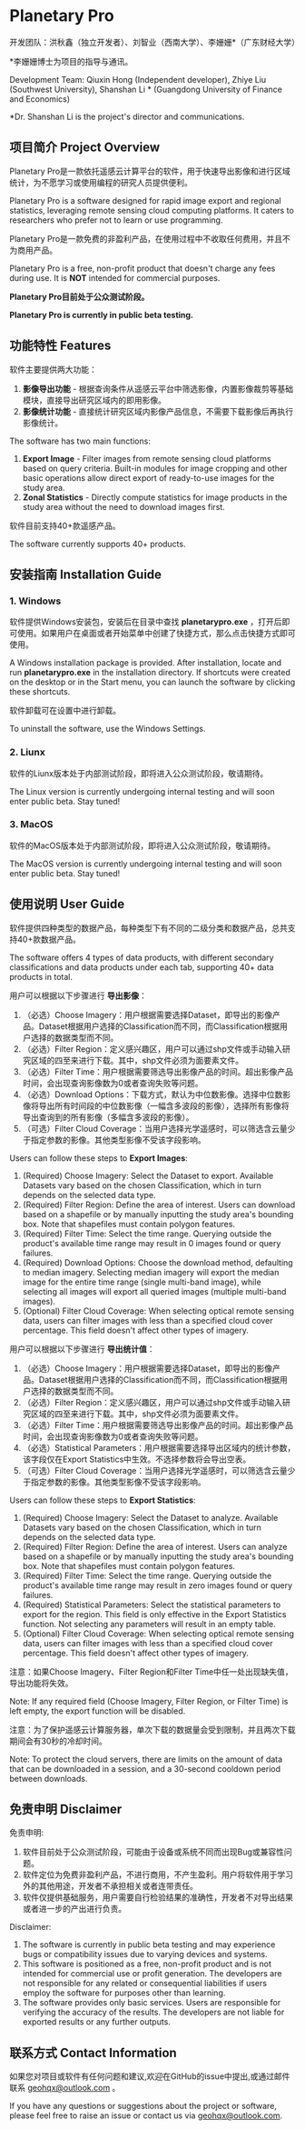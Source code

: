 # Planetary Pro

开发团队：洪秋鑫（独立开发者）、刘智业（西南大学）、李姗姗*（广东财经大学）

*李姗姗博士为项目的指导与通讯。

Development Team: Qiuxin Hong (Independent developer), Zhiye Liu (Southwest University), Shanshan Li * (Guangdong University of Finance and Economics)

*Dr. Shanshan Li is the project's director and communications.

## 项目简介 Project Overview

Planetary Pro是一款依托遥感云计算平台的软件，用于快速导出影像和进行区域统计，为不愿学习或使用编程的研究人员提供便利。

Planetary Pro is a software designed for rapid image export and regional statistics, leveraging remote sensing cloud computing platforms. It caters to researchers who prefer not to learn or use programming. 

Planetary Pro是一款免费的非盈利产品，在使用过程中不收取任何费用，并且不为商用产品。

Planetary Pro is a free, non-profit product that doesn't charge any fees during use. It is **NOT** intended for commercial purposes.

**Planetary Pro目前处于公众测试阶段。**

**Planetary Pro is currently in public beta testing.**

## 功能特性 Features

软件主要提供两大功能：
1. **影像导出功能** - 根据查询条件从遥感云平台中筛选影像，内置影像裁剪等基础模块，直接导出研究区域内的即用影像。
2. **影像统计功能** - 直接统计研究区域内影像产品信息，不需要下载影像后再执行影像统计。

The software has two main functions:
1. **Export Image** - Filter images from remote sensing cloud platforms based on query criteria. Built-in modules for image cropping and other basic operations allow direct export of ready-to-use images for the study area.
2. **Zonal Statistics** - Directly compute statistics for image products in the study area without the need to download images first.


软件目前支持40+款遥感产品。

The software currently supports 40+ products.

## 安装指南 Installation Guide

### 1. Windows
软件提供Windows安装包，安装后在目录中查找 **planetarypro.exe** ，打开后即可使用。如果用户在桌面或者开始菜单中创建了快捷方式，那么点击快捷方式即可使用。

A Windows installation package is provided. After installation, locate and run **planetarypro.exe** in the installation directory. If shortcuts were created on the desktop or in the Start menu, you can launch the software by clicking these shortcuts.

软件卸载可在设置中进行卸载。

To uninstall the software, use the Windows Settings.

### 2. Liunx
软件的Liunx版本处于内部测试阶段，即将进入公众测试阶段，敬请期待。

The Linux version is currently undergoing internal testing and will soon enter public beta. Stay tuned!

### 3. MacOS
软件的MacOS版本处于内部测试阶段，即将进入公众测试阶段，敬请期待。

The MacOS version is currently undergoing internal testing and will soon enter public beta. Stay tuned!

## 使用说明 User Guide
软件提供四种类型的数据产品，每种类型下有不同的二级分类和数据产品，总共支持40+款数据产品。

The software offers 4 types of data products, with different secondary classifications and data products under each tab, supporting 40+ data products in total.

用户可以根据以下步骤进行 **导出影像**：
1. （必选）Choose Imagery：用户根据需要选择Dataset，即导出的影像产品。Dataset根据用户选择的Classification而不同，而Classification根据用户选择的数据类型而不同。
2. （必选）Filter Region：定义感兴趣区，用户可以通过shp文件或手动输入研究区域的四至来进行下载。其中，shp文件必须为面要素文件。
3. （必选）Filter Time：用户根据需要筛选导出影像产品的时间。超出影像产品时间，会出现查询影像数为0或者查询失败等问题。
4. （必选）Download Options：下载方式，默认为中位数影像。选择中位数影像将导出所有时间段的中位数影像（一幅含多波段的影像），选择所有影像将导出查询到的所有影像（多幅含多波段的影像）。
5. （可选）Filter Cloud Coverage：当用户选择光学遥感时，可以筛选含云量少于指定参数的影像。其他类型影像不受该字段影响。

Users can follow these steps to **Export Images**:
1. (Required) Choose Imagery: Select the Dataset to export. Available Datasets vary based on the chosen Classification, which in turn depends on the selected data type.
2. (Required) Filter Region: Define the area of interest. Users can download based on a shapefile or by manually inputting the study area's bounding box. Note that shapefiles must contain polygon features.
3. (Required) Filter Time: Select the time range. Querying outside the product's available time range may result in 0 images found or query failures.
4. (Required) Download Options: Choose the download method, defaulting to median imagery. Selecting median imagery will export the median image for the entire time range (single multi-band image), while selecting all images will export all queried images (multiple multi-band images).
5. (Optional) Filter Cloud Coverage: When selecting optical remote sensing data, users can filter images with less than a specified cloud cover percentage. This field doesn't affect other types of imagery.


用户可以根据以下步骤进行 **导出统计值**：
1. （必选）Choose Imagery：用户根据需要选择Dataset，即导出的影像产品。Dataset根据用户选择的Classification而不同，而Classification根据用户选择的数据类型而不同。
2. （必选）Filter Region：定义感兴趣区，用户可以通过shp文件或手动输入研究区域的四至来进行下载。其中，shp文件必须为面要素文件。
3. （必选）Filter Time：用户根据需要筛选导出影像产品的时间。超出影像产品时间，会出现查询影像数为0或者查询失败等问题。
4. （必选）Statistical Parameters：用户根据需要选择导出区域内的统计参数，该字段仅在Export Statistics中生效。不选择参数将会导出空表。
5. （可选）Filter Cloud Coverage：当用户选择光学遥感时，可以筛选含云量少于指定参数的影像。其他类型影像不受该字段影响。

Users can follow these steps to **Export Statistics**:
1. (Required) Choose Imagery: Select the Dataset to analyze. Available Datasets vary based on the chosen Classification, which in turn depends on the selected data type.
2. (Required) Filter Region: Define the area of interest. Users can analyze based on a shapefile or by manually inputting the study area's bounding box. Note that shapefiles must contain polygon features.
3. (Required) Filter Time: Select the time range. Querying outside the product's available time range may result in zero images found or query failures.
4. (Required) Statistical Parameters: Select the statistical parameters to export for the region. This field is only effective in the Export Statistics function. Not selecting any parameters will result in an empty table.
5. (Optional) Filter Cloud Coverage: When selecting optical remote sensing data, users can filter images with less than a specified cloud cover percentage. This field doesn't affect other types of imagery.

注意：如果Choose Imagery、Filter Region和Filter Time中任一处出现缺失值，导出功能将失效。

Note: If any required field (Choose Imagery, Filter Region, or Filter Time) is left empty, the export function will be disabled.

注意：为了保护遥感云计算服务器，单次下载的数据量会受到限制，并且两次下载期间会有30秒的冷却时间。

Note: To protect the cloud servers, there are limits on the amount of data that can be downloaded in a session, and a 30-second cooldown period between downloads.


## 免责申明 Disclaimer
免责申明: 
1. 软件目前处于公众测试阶段，可能由于设备或系统不同而出现Bug或兼容性问题。
2. 软件定位为免费非盈利产品，不进行商用，不产生盈利。用户将软件用于学习外的其他用途，开发者不承担相关或者连带责任。
3. 软件仅提供基础服务，用户需要自行检验结果的准确性，开发者不对导出结果或者进一步的产出进行负责。

Disclaimer:
1. The software is currently in public beta testing and may experience bugs or compatibility issues due to varying devices and systems.
2. This software is positioned as a free, non-profit product and is not intended for commercial use or profit generation. The developers are not responsible for any related or consequential liabilities if users employ the software for purposes other than learning.
3. The software provides only basic services. Users are responsible for verifying the accuracy of the results. The developers are not liable for exported results or any further outputs.

## 联系方式 Contact Information
如果您对项目或软件有任何问题和建议,欢迎在GitHub的issue中提出,或通过邮件联系 geohqx@outlook.com 。

If you have any questions or suggestions about the project or software, please feel free to raise an issue or contact us via geohqx@outlook.com.

